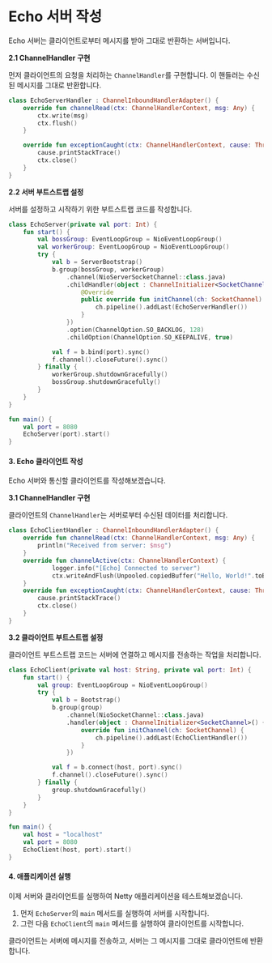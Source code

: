 # Echo 서버 작성

Echo 서버는 클라이언트로부터 메시지를 받아 그대로 반환하는 서버입니다.

**2.1 ChannelHandler 구현**

먼저 클라이언트의 요청을 처리하는 `ChannelHandler`를 구현합니다. 이 핸들러는 수신된 메시지를 그대로 반환합니다.

```kotlin
class EchoServerHandler : ChannelInboundHandlerAdapter() {
    override fun channelRead(ctx: ChannelHandlerContext, msg: Any) {
        ctx.write(msg)
        ctx.flush()
    }

    override fun exceptionCaught(ctx: ChannelHandlerContext, cause: Throwable) {
        cause.printStackTrace()
        ctx.close()
    }
}
```

**2.2 서버 부트스트랩 설정**

서버를 설정하고 시작하기 위한 부트스트랩 코드를 작성합니다.

```kotlin
class EchoServer(private val port: Int) {
    fun start() {
        val bossGroup: EventLoopGroup = NioEventLoopGroup()
        val workerGroup: EventLoopGroup = NioEventLoopGroup()
        try {
            val b = ServerBootstrap()
            b.group(bossGroup, workerGroup)
                .channel(NioServerSocketChannel::class.java)
                .childHandler(object : ChannelInitializer<SocketChannel>() {
                    @Override
                    public override fun initChannel(ch: SocketChannel) {
                        ch.pipeline().addLast(EchoServerHandler())
                    }
                })
                .option(ChannelOption.SO_BACKLOG, 128)
                .childOption(ChannelOption.SO_KEEPALIVE, true)

            val f = b.bind(port).sync()
            f.channel().closeFuture().sync()
        } finally {
            workerGroup.shutdownGracefully()
            bossGroup.shutdownGracefully()
        }
    }
}

fun main() {
    val port = 8080
    EchoServer(port).start()
}
```

#### 3. Echo 클라이언트 작성

Echo 서버와 통신할 클라이언트를 작성해보겠습니다.

**3.1 ChannelHandler 구현**

클라이언트의 `ChannelHandler`는 서버로부터 수신된 데이터를 처리합니다.

```kotlin
class EchoClientHandler : ChannelInboundHandlerAdapter() {
    override fun channelRead(ctx: ChannelHandlerContext, msg: Any) {
        println("Received from server: $msg")
    }
    override fun channelActive(ctx: ChannelHandlerContext) {
            logger.info("[Echo] Connected to server")
            ctx.writeAndFlush(Unpooled.copiedBuffer("Hello, World!".toByteArray()))
    }    
    override fun exceptionCaught(ctx: ChannelHandlerContext, cause: Throwable) {
        cause.printStackTrace()
        ctx.close()
    }
}
```

**3.2 클라이언트 부트스트랩 설정**

클라이언트 부트스트랩 코드는 서버에 연결하고 메시지를 전송하는 작업을 처리합니다.

```kotlin
class EchoClient(private val host: String, private val port: Int) {
    fun start() {
        val group: EventLoopGroup = NioEventLoopGroup()
        try {
            val b = Bootstrap()
            b.group(group)
                .channel(NioSocketChannel::class.java)
                .handler(object : ChannelInitializer<SocketChannel>() {
                    override fun initChannel(ch: SocketChannel) {
                        ch.pipeline().addLast(EchoClientHandler())
                    }
                })

            val f = b.connect(host, port).sync()
            f.channel().closeFuture().sync()
        } finally {
            group.shutdownGracefully()
        }
    }
}

fun main() {
    val host = "localhost"
    val port = 8080
    EchoClient(host, port).start()
}
```

#### 4. 애플리케이션 실행

이제 서버와 클라이언트를 실행하여 Netty 애플리케이션을 테스트해보겠습니다.

1. 먼저 `EchoServer`의 `main` 메서드를 실행하여 서버를 시작합니다.
2. 그런 다음 `EchoClient`의 `main` 메서드를 실행하여 클라이언트를 시작합니다.



클라이언트는 서버에 메시지를 전송하고, 서버는 그 메시지를 그대로 클라이언트에 반환합니다.
